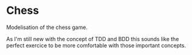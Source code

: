 Chess
=====

Modelisation of the chess game.

As I'm still new with the concept of TDD and BDD this sounds like the perfect exercice to be more comfortable with those important concepts.
